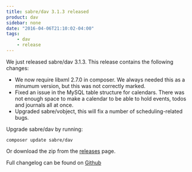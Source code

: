 ```yaml
---
title: sabre/dav 3.1.3 released
product: dav
sidebar: none
date: "2016-04-06T21:10:02-04:00"
tags:
    - dav
    - release
---
```


We just released sabre/dav 3.1.3. This release contains the following changes:

* We now require libxml 2.7.0 in composer. We always needed this as a minumum
  version, but this was not correctly marked.
* Fixed an issue in the MySQL table structure for calendars. There was not
  enough space to make a calendar to be able to hold events, todos and
  journals all at once.
* Upgraded sabre/vobject, this will fix a number of scheduling-related bugs.

Upgrade sabre/dav by running:

    composer update sabre/dav

Or download the zip from the [releases][2] page.

Full changelog can be found on [Github][1]

[1]: https://github.com/sabre-io/dav/blob/3.1.3/CHANGELOG.md
[2]: https://github.com/sabre-io/dav/releases
